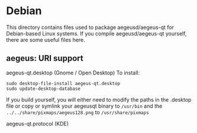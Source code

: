 
Debian
====================
This directory contains files used to package aegeusd/aegeus-qt
for Debian-based Linux systems. If you compile aegeusd/aegeus-qt yourself, there are some useful files here.

## aegeus: URI support ##


aegeus-qt.desktop  (Gnome / Open Desktop)
To install:

	sudo desktop-file-install aegeus-qt.desktop
	sudo update-desktop-database

If you build yourself, you will either need to modify the paths in
the .desktop file or copy or symlink your aegeusqt binary to `/usr/bin`
and the `../../share/pixmaps/aegeus128.png` to `/usr/share/pixmaps`

aegeus-qt.protocol (KDE)

